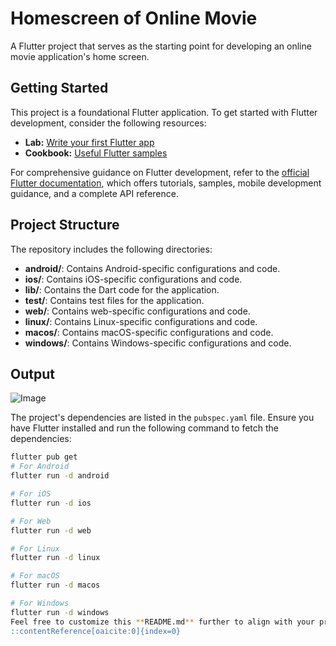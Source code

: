 # Homescreen of Online Movie

A Flutter project that serves as the starting point for developing an online movie application's home screen.

## Getting Started

This project is a foundational Flutter application. To get started with Flutter development, consider the following resources:

- **Lab:** [Write your first Flutter app](https://docs.flutter.dev/get-started/codelab)
- **Cookbook:** [Useful Flutter samples](https://docs.flutter.dev/cookbook)

For comprehensive guidance on Flutter development, refer to the [official Flutter documentation](https://docs.flutter.dev/), which offers tutorials, samples, mobile development guidance, and a complete API reference.

## Project Structure

The repository includes the following directories:

- **android/**: Contains Android-specific configurations and code.
- **ios/**: Contains iOS-specific configurations and code.
- **lib/**: Contains the Dart code for the application.
- **test/**: Contains test files for the application.
- **web/**: Contains web-specific configurations and code.
- **linux/**: Contains Linux-specific configurations and code.
- **macos/**: Contains macOS-specific configurations and code.
- **windows/**: Contains Windows-specific configurations and code.
## Output  
![Image](https://github.com/user-attachments/assets/15ef9a58-3b7b-4ca7-b089-1b69ca501b7c)    

The project's dependencies are listed in the `pubspec.yaml` file. Ensure you have Flutter installed and run the following command to fetch the dependencies:

```bash
flutter pub get
# For Android
flutter run -d android

# For iOS
flutter run -d ios

# For Web
flutter run -d web

# For Linux
flutter run -d linux

# For macOS
flutter run -d macos

# For Windows
flutter run -d windows
Feel free to customize this **README.md** further to align with your project's specifics.
::contentReference[oaicite:0]{index=0}
 
 
